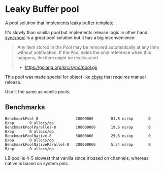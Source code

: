 # Leaky Buffer pool

A pool solution that implements [leaky buffer](https://golang.org/doc/effective_go.html#leaky_buffer) template.

It's slowly than vanilla pool but implements release logic in other hand. [sync/pool](https://golang.org/src/sync/pool.go) is a great pool solution
but it has a big inconvenience
> Any item stored in the Pool may be removed automatically at any time without
  notification. If the Pool holds the only reference when this happens, the
  item might be deallocated.
> - https://golang.org/src/sync/pool.go

This pool was made special for object like [cbyte](https://github.com/koykov/cbyte) that requires manual release.

Use it the same as vanilla pools.

## Benchmarks

```
BenchmarkPool-8                 20000000        81.8 ns/op       0 B/op       0 allocs/op
BenchmarkPoolParallel-8         100000000       19.6 ns/op       0 B/op       0 allocs/op
BenchmarkPoolNative-8           50000000        25.6 ns/op       0 B/op       0 allocs/op
BenchmarkPoolNativeParallel-8   200000000       5.54 ns/op       0 B/op       0 allocs/op
```

LB pool is 4-5 slowest that vanilla since it based on channels, whereas native is based on system pins.
